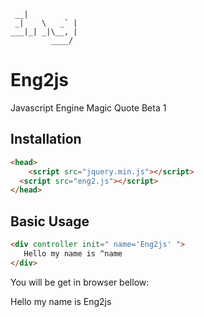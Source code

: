         
     __|           
     _|    \   _` |
    ___|_| _|\__, |
             ____/ 

# Eng2js
Javascript Engine Magic Quote Beta 1

## Installation
```html
<head>
	<script src="jquery.min.js"></script>
  <script src="eng2.js"></script>
</head>
```

## Basic Usage
```html
<div controller init=" name='Eng2js' ">
   Hello my name is ^name
</div>
```
You will be get in browser bellow:

Hello my name is Eng2js